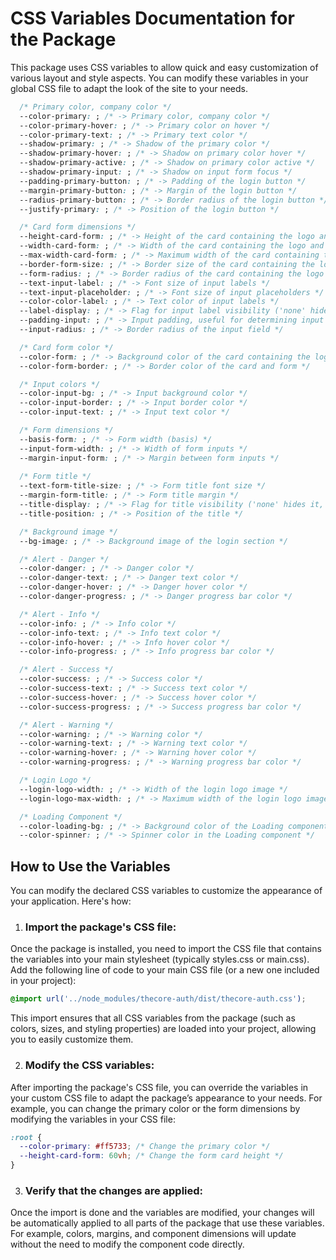 # CSS Variables Documentation for the Package

This package uses CSS variables to allow quick and easy customization of various layout and style aspects. You can modify these variables in your global CSS file to adapt the look of the site to your needs.

```css
  /* Primary color, company color */
  --color-primary: ; /* -> Primary color, company color */
  --color-primary-hover: ; /* -> Primary color on hover */
  --color-primary-text: ; /* -> Primary text color */
  --shadow-primary: ; /* -> Shadow of the primary color */
  --shadow-primary-hover: ; /* -> Shadow on primary color hover */
  --shadow-primary-active: ; /* -> Shadow on primary color active */
  --shadow-primary-input: ; /* -> Shadow on input form focus */
  --padding-primary-button: ; /* -> Padding of the login button */
  --margin-primary-button: ; /* -> Margin of the login button */
  --radius-primary-button: ; /* -> Border radius of the login button */
  --justify-primary: ; /* -> Position of the login button */

  /* Card form dimensions */
  --height-card-form: ; /* -> Height of the card containing the logo and form */
  --width-card-form: ; /* -> Width of the card containing the logo and form */
  --max-width-card-form: ; /* -> Maximum width of the card containing the logo and form */
  --border-form-size: ; /* -> Border size of the card containing the logo and form */
  --form-radius: ; /* -> Border radius of the card containing the logo and form */
  --text-input-label: ; /* -> Font size of input labels */
  --text-input-placeholder: ; /* -> Font size of input placeholders */
  --color-color-label: ; /* -> Text color of input labels */
  --label-display: ; /* -> Flag for input label visibility ('none' hides the label, 'block' shows it) */
  --padding-input: ; /* -> Input padding, useful for determining input size */
  --input-radius: ; /* -> Border radius of the input field */

  /* Card form color */
  --color-form: ; /* -> Background color of the card containing the logo and form */
  --color-form-border: ; /* -> Border color of the card and form */

  /* Input colors */
  --color-input-bg: ; /* -> Input background color */
  --color-input-border: ; /* -> Input border color */
  --color-input-text: ; /* -> Input text color */

  /* Form dimensions */
  --basis-form: ; /* -> Form width (basis) */
  --input-form-width: ; /* -> Width of form inputs */
  --margin-input-form: ; /* -> Margin between form inputs */
  
  /* Form title */
  --text-form-title-size: ; /* -> Form title font size */
  --margin-form-title: ; /* -> Form title margin */
  --title-display: ; /* -> Flag for title visibility ('none' hides it, 'block' shows it) */
  --title-position: ; /* -> Position of the title */

  /* Background image */
  --bg-image: ; /* -> Background image of the login section */

  /* Alert - Danger */
  --color-danger: ; /* -> Danger color */
  --color-danger-text: ; /* -> Danger text color */
  --color-danger-hover: ; /* -> Danger hover color */
  --color-danger-progress: ; /* -> Danger progress bar color */

  /* Alert - Info */
  --color-info: ; /* -> Info color */
  --color-info-text: ; /* -> Info text color */
  --color-info-hover: ; /* -> Info hover color */
  --color-info-progress: ; /* -> Info progress bar color */

  /* Alert - Success */
  --color-success: ; /* -> Success color */
  --color-success-text: ; /* -> Success text color */
  --color-success-hover: ; /* -> Success hover color */
  --color-success-progress: ; /* -> Success progress bar color */

  /* Alert - Warning */
  --color-warning: ; /* -> Warning color */
  --color-warning-text: ; /* -> Warning text color */
  --color-warning-hover: ; /* -> Warning hover color */
  --color-warning-progress: ; /* -> Warning progress bar color */

  /* Login Logo */
  --login-logo-width: ; /* -> Width of the login logo image */
  --login-logo-max-width: ; /* -> Maximum width of the login logo image */

  /* Loading Component */
  --color-loading-bg: ; /* -> Background color of the Loading component */
  --color-spinner: ; /* -> Spinner color in the Loading component */
```

## How to Use the Variables

You can modify the declared CSS variables to customize the appearance of your application. Here's how:

1. ### Import the package's CSS file:
Once the package is installed, you need to import the CSS file that contains the variables into your main stylesheet (typically styles.css or main.css).
Add the following line of code to your main CSS file (or a new one included in your project):
```css
@import url('../node_modules/thecore-auth/dist/thecore-auth.css');
```
This import ensures that all CSS variables from the package (such as colors, sizes, and styling properties) are loaded into your project, allowing you to easily customize them.

2. ### Modify the CSS variables:
After importing the package's CSS file, you can override the variables in your custom CSS file to adapt the package’s appearance to your needs. For example, you can change the primary color or the form dimensions by modifying the variables in your CSS file:
```css
:root {
  --color-primary: #ff5733; /* Change the primary color */
  --height-card-form: 60vh; /* Change the form card height */
}
```

3. ### Verify that the changes are applied:
Once the import is done and the variables are modified, your changes will be automatically applied to all parts of the package that use these variables. For example, colors, margins, and component dimensions will update without the need to modify the component code directly.

